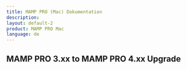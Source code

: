 ```yaml
---
title: MAMP PRO (Mac) Dokumentation
description: 
layout: default-2
product: MAMP PRO Mac
language: de
---
```


## MAMP PRO 3.xx to MAMP PRO 4.xx Upgrade
